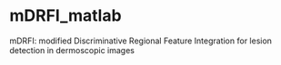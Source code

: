 # mDRFI_matlab
mDRFI: modified Discriminative Regional Feature Integration for lesion detection in dermoscopic images
